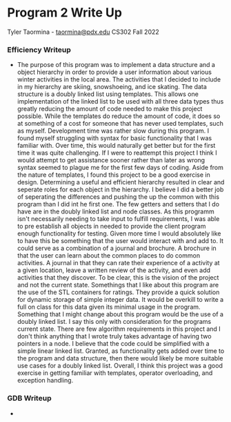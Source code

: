 # Program 2 Write Up
Tyler Taormina - taormina@pdx.edu
CS302 Fall 2022

### Efficiency Writeup
- The purpose of this program was to implement a data structure and a object hierarchy in order to provide a user information about various winter activities in the local area. The activities that I decided to include in my hierarchy are skiing, snowshoeing, and ice skating. The data structure is a doubly linked list using templates. This allows one implementation of the linked list to be used with all three data types thus greatly reducing the amount of code needed to make this project possible. While the templates do reduce the amount of code, it does so at something of a cost for someone that has never used templates, such as myself. Development time was rather slow during this program. I found myself struggling with syntax for basic functionality that I was familiar with. Over time, this would naturally get better but for the first time it was quite challenging. If I were to reattempt this project I think I would attempt to get assistance sooner rather than later as wrong syntax seemed to plague me for the first few days of coding. Aside from the nature of templates, I found this project to be a good exercise in design. Determining a useful and efficient hierarchy resulted in clear and seperate roles for each object in the hierarchy. I believe I did a better job of seperating the differences and pushing the up the common with this program than I did int he first one. The few getters and setters that I do have are in the doubly linked list and node classes. As this programm isn't necessarily needing to take input to fulfill requirements, I was able to pre establish all objects in needed to provide the client program enough functionality for testing. Given more time I would absolutely like to have this be something that the user would interact with and add to. It could serve as a combination of a journal and brochure. A brochure in that the user can learn about the common places to do common activities. A journal in that they can rate their experience of a activity at a given location, leave a written review of the activity, and even add activities that they discover. To be clear, this is the vision of the project and not the current state. Somethings that I like about this program are the use of the STL containers for ratings. They provide a quick solution for dynamic storage of simple integer data. It would be overkill to write a full on class for this data given its minimal usage in the program. Something that I might change about this program would be the use of a doubly linked list. I say this only with consideration for the programs current state. There are few algorithm requirements in this project and I don't think anything that I wrote truly takes advantage of having two pointers in a node. I believe that the code could be simplified with a simple linear linked list. Granted, as functionality gets added over time to the program and data structure, then there would likely be more suitable use cases for a doubly linked list. Overall, I think this project was a good exercise in getting familiar with templates, operator overloading, and exception handling. 

### GDB Writeup
- 
